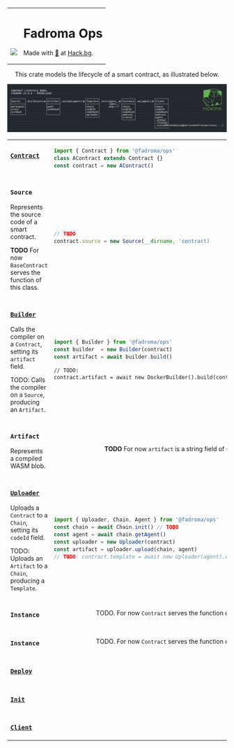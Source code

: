 <div align="center">
<table><tr><td valign="middle" style="vertical-align:bottom">

[<img src="https://github.com/hackbg/fadroma/raw/22.01/doc/logo.svg" width="300">](https://fadroma.tech)

</td><td valign="center">

# Fadroma Ops
Made with [💚](mailto:hello@hack.bg) at [Hack.bg](https://hack.bg).

</td></tr></table>

This crate models the lifecycle of a smart contract,
as illustrated below.

![](./.pix/Figure_1.png)

<table>
<tr><td width="50%" valign="top">

### [**`Contract`**](./Contract.ts)

</td><td width="50%">

```typescript
import { Contract } from '@fadroma/ops'
class AContract extends Contract {}
const contract = new AContract()
```

</td></tr>
<tr><td width="50%" valign="top">

### **`Source`**

Represents the source code of a smart contract.

**TODO** For now `BaseContract` serves the function of this class.

</td><td width="50%">

```typescript
// TODO
contract.source = new Source(__dirname, 'contract)
```

</td></tr>
<tr><td width="50%" valign="top">

### [**`Builder`**](./Build.ts)

Calls the compiler on a `Contract`,
setting its `artifact` field.

TODO: Calls the compiler on a `Source`,
producing an `Artifact`.

</td><td width="50%">

```typescript
import { Builder } from '@fadroma/ops'
const builder  = new Builder(contract)
const artifact = await builder.build()
```

```
// TODO:
contract.artifact = await new DockerBuilder().build(contract.source)
```

</td></tr>

<tr><td width="50%" valign="top">

### **`Artifact`**

Represents a compiled WASM blob.

</td><td width="50%"><center>

**TODO** For now `artifact` is a string field of `Contract`.

<center></td></tr>

<tr><td width="50%" valign="top">

### [**`Uploader`**](./Upload.ts)

Uploads a `Contract` to a `Chain`,
setting its `codeId` field.

TODO: Uploads an `Artifact` to a `Chain`,
producing a `Template`.

</td><td width="50%">

```typescript
import { Uploader, Chain, Agent } from '@fadroma/ops'
const chain = await Chain.init() // TODO
const agent = await chain.getAgent()
const uploader = new Uploader(contract)
const artifact = uploader.upload(chain, agent)
// TODO: contract.template = await new Uploader(agent).upload(contract.artifact)
```

</td></tr>

<tr><td width="50%" valign="top">

### **`Instance`**

</td><td width="50%"><center>

TODO. For now `Contract` serves the function of this class.

</center></td></tr>

<tr><td width="50%" valign="top">

### **`Instance`**

</td><td width="50%"><center>

TODO. For now `Contract` serves the function of this class.

</center></td></tr>

<tr><td width="50%" valign="top">

### [**`Deploy`**](./Deploy.ts)

</td><td width="50%">

</td></tr>

<tr><td width="50%" valign="top">

### [**`Init`**](./Init.ts)

</td><td width="50%">

</td></tr>

<tr><td width="50%" valign="top">

### [**`Client`**](./Client.ts)

</td><td width="50%">

</td></tr>

</table>

</div>
